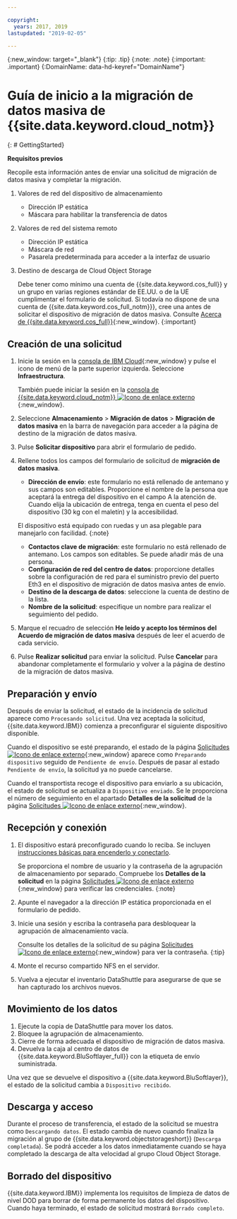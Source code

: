 ```yaml
---

copyright:
  years: 2017, 2019
lastupdated: "2019-02-05"

---
```

{:new_window: target="_blank"}
{:tip: .tip}
{:note: .note}
{:important: .important}
{:DomainName: data-hd-keyref="DomainName"}

# Guía de inicio a la migración de datos masiva de {{site.data.keyword.cloud_notm}}
{: # GettingStarted}

**Requisitos previos**

Recopile esta información antes de enviar una solicitud de migración de datos masiva y completar la migración.

1. Valores de red del dispositivo de almacenamiento
   - Dirección IP estática
   - Máscara para habilitar la transferencia de datos
2. Valores de red del sistema remoto
   - Dirección IP estática
   - Máscara de red
   - Pasarela predeterminada para acceder a la interfaz de usuario
3. Destino de descarga de Cloud Object Storage <br/>

   Debe tener como mínimo una cuenta de {{site.data.keyword.cos_full}} y un grupo en varias regiones estándar de EE.UU. o de la UE cumplimentar el formulario de solicitud. Si todavía no dispone de una cuenta de {{site.data.keyword.cos_full_notm}}}, cree una antes de solicitar el dispositivo de migración de datos masiva. Consulte [Acerca de {{site.data.keyword.cos_full}}](/docs/services/cloud-object-storage?topic=cloud-object-storage-about-ibm-cloud-object-storage){:new_window}.
   {:important}

## Creación de una solicitud

1. Inicie la sesión en la [consola de IBM Cloud](https://{DomainName}/){:new_window} y pulse el icono de menú de la parte superior izquierda. Seleccione **Infraestructura**.

   También puede iniciar la sesión en la [consola de {{site.data.keyword.cloud_notm}} ![Icono de enlace externo](../../icons/launch-glyph.svg "Icono de enlace externo")](https://{DomainName}/catalog/){:new_window}.
2. Seleccione **Almacenamiento** > **Migración de datos** > **Migración de datos masiva** en la barra de navegación para acceder a la página de destino de la migración de datos masiva.
3. Pulse **Solicitar dispositivo** para abrir el formulario de pedido.
4. Rellene todos los campos del formulario de solicitud de **migración de datos masiva**.
   - **Dirección de envío**: este formulario no está rellenado de antemano y sus campos son editables. Proporcione el nombre de la persona que aceptará la entrega del dispositivo en el campo A la atención de. Cuando elija la ubicación de entrega, tenga en cuenta el peso del dispositivo (30 kg con el maletín) y la accesibilidad.

   El dispositivo está equipado con ruedas y un asa plegable para manejarlo con facilidad.
   {:note}

   - **Contactos clave de migración**: este formulario no está rellenado de antemano. Los campos son editables. Se puede añadir más de una persona.
   - **Configuración de red del centro de datos**: proporcione detalles sobre la configuración de red para el suministro previo del puerto Eth3 en el dispositivo de migración de datos masiva antes de envío.
   - **Destino de la descarga de datos**: seleccione la cuenta de destino de la lista.
   - **Nombre de la solicitud**: especifique un nombre para realizar el seguimiento del pedido.
5. Marque el recuadro de selección **He leído y acepto los términos del Acuerdo de migración de datos masiva** después de leer el acuerdo de cada servicio.
6. Pulse **Realizar solicitud** para enviar la solicitud. Pulse **Cancelar** para abandonar completamente el formulario y volver a la página de destino de la migración de datos masiva.


## Preparación y envío

Después de enviar la solicitud, el estado de la incidencia de solicitud aparece como `Procesando solicitud`. Una vez aceptada la solicitud, {{site.data.keyword.IBM}} comienza a preconfigurar el siguiente dispositivo disponible.

Cuando el dispositivo se esté preparando, el estado de la página [Solicitudes ![Icono de enlace externo](../../icons/launch-glyph.svg "Icono de enlace externo")](https://control.softlayer.com/storage/mdms){:new_window} aparece como `Preparando dispositivo` seguido de `Pendiente de envío`. Después de pasar al estado `Pendiente de envío`, la solicitud ya no puede cancelarse.

Cuando el transportista recoge el dispositivo para enviarlo a su ubicación, el estado de solicitud se actualiza a `Dispositivo enviado`. Se le proporciona el número de seguimiento en el apartado **Detalles de la solicitud** de la página [Solicitudes ![Icono de enlace externo](../../icons/launch-glyph.svg "Icono de enlace externo")](https://control.softlayer.com/storage/mdms){:new_window}.


## Recepción y conexión

1. El dispositivo estará preconfigurado cuando lo reciba. Se incluyen [instrucciones básicas para encenderlo y conectarlo](user-instructions.html). <br/>

   Se proporciona el nombre de usuario y la contraseña de la agrupación de almacenamiento por separado. Compruebe los **Detalles de la solicitud** en la página [Solicitudes ![Icono de enlace externo](../../icons/launch-glyph.svg "Icono de enlace externo")](https://control.softlayer.com/storage/mdms){:new_window} para verificar las credenciales.
   {:note}
2. Apunte el navegador a la dirección IP estática proporcionada en el formulario de pedido.
3. Inicie una sesión y escriba la contraseña para desbloquear la agrupación de almacenamiento vacía. <br/>

   Consulte los detalles de la solicitud de su página [Solicitudes ![Icono de enlace externo](../../icons/launch-glyph.svg "Icono de enlace externo")](https://control.softlayer.com/storage/mdms){:new_window} para ver la contraseña.
   {:tip}
4. Monte el recurso compartido NFS en el servidor.
5. Vuelva a ejecutar el inventario DataShuttle para asegurarse de que se han capturado los archivos nuevos.

## Movimiento de los datos
1. Ejecute la copia de DataShuttle para mover los datos.
2. Bloquee la agrupación de almacenamiento.
3. Cierre de forma adecuada el dispositivo de migración de datos masiva.
4. Devuelva la caja al centro de datos de {{site.data.keyword.BluSoftlayer_full}} con la etiqueta de envío suministrada.

Una vez que se devuelve el dispositivo a {{site.data.keyword.BluSoftlayer}}, el estado de la solicitud cambia a `Dispositivo recibido`.

## Descarga y acceso

Durante el proceso de transferencia, el estado de la solicitud se muestra como `Descargando datos`. El estado cambia de nuevo cuando finaliza la migración al grupo de {{site.data.keyword.objectstorageshort}} (`Descarga completada`). Se podrá acceder a los datos inmediatamente cuando se haya completado la descarga de alta velocidad al grupo Cloud Object Storage.

## Borrado del dispositivo

{{site.data.keyword.IBM}} implementa los requisitos de limpieza de datos de nivel DOD para borrar de forma permanente los datos del dispositivo. Cuando haya terminado, el estado de solicitud mostrará `Borrado completo`.
